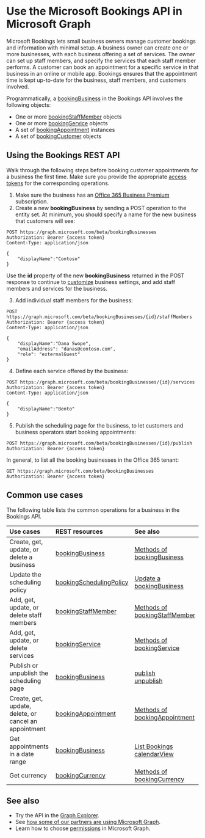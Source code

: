 # Use the Microsoft Bookings API in Microsoft Graph

Microsoft Bookings lets small business owners manage customer bookings and information with minimal setup. A business owner can create one or more businesses, with each business offering a set of services. The owner can set up staff members, and specify the services that each staff member performs. A customer can book an appointment for a specific service in that business in an online or mobile app. Bookings ensures that the appointment time is kept up-to-date for the business, staff members, and customers involved.

Programmatically, a [bookingBusiness](bookingbusiness.md) in the Bookings API involves the following objects:
 
- One or more [bookingStaffMember](bookingstaffmember.md) objects
- One or more [bookingService](bookingservice.md) objects
- A set of [bookingAppointment](bookingappointment.md) instances
- A set of [bookingCustomer](bookingcustomer.md) objects

## Using the Bookings REST API

Walk through the following steps before booking customer appointments for a business the first time. Make sure you provide the appropriate [access tokens](../../../concepts/auth_overview.md) for the corresponding operations.

1. Make sure the business has an [Office 365 Business Premium](https://products.office.com/en-us/business/office-365-business-premium) subscription.
2. Create a new **bookingBusiness** by sending a POST operation to the entity set. At minimum, you should specify a name for the new business that customers will see:
<!-- { "blockType": "ignored" } -->
```http
POST https://graph.microsoft.com/beta/bookingBusinesses
Authorization: Bearer {access token}
Content-Type: application/json

{
    "displayName":"Contoso"
}
```
Use the **id** property of the new **bookingBusiness** returned in the POST response to continue to [customize](../api/bookingbusiness_update.md) business settings, and add staff members and services for the business.

3. Add individual staff members for the business:
<!-- { "blockType": "ignored" } -->
```http
POST https://graph.microsoft.com/beta/bookingBusinesses/{id}/staffMembers
Authorization: Bearer {access token}
Content-Type: application/json

{
    "displayName":"Dana Swope",
    "emailAddress": "danas@contoso.com",
    "role": "externalGuest"
}
```
4. Define each service offered by the business:
<!-- { "blockType": "ignored" } -->
```http
POST https://graph.microsoft.com/beta/bookingBusinesses/{id}/services
Authorization: Bearer {access token}
Content-Type: application/json

{
    "displayName":"Bento"
}
```
5. Publish the scheduling page for the business, to let customers and business operators start booking appointments:
<!-- { "blockType": "ignored" } -->
```http
POST https://graph.microsoft.com/beta/bookingBusinesses/{id}/publish
Authorization: Bearer {access token}
```

In general, to list all the booking businesses in the Office 365 tenant:
<!-- { "blockType": "ignored" } -->
```http
GET https://graph.microsoft.com/beta/bookingBusinesses
Authorization: Bearer {access token}
```

## Common use cases 

The following table lists the common operations for a business in the Bookings API.

| Use cases		   | REST resources	| See also |
|:---------------|:--------|:----------|
| Create, get, update, or delete a business | [bookingBusiness](bookingbusiness.md) | [Methods of bookingBusiness](bookingbusiness.md#methods) |
| Update the scheduling policy | [bookingSchedulingPolicy](bookingschedulingpolicy.md) | [Update a bookingBusiness](../api/bookingbusiness_update.md) |
| Add, get, update, or delete staff members | [bookingStaffMember](bookingstaffmember.md) | [Methods of bookingStaffMember](bookingstaffmember.md#methods)  |
| Add, get, update, or delete services | [bookingService](bookingservice.md) | [Methods of bookingService](bookingservice.md#methods)  |
| Publish or unpublish the scheduling page | [bookingBusiness](bookingbusiness.md) | [publish](../api/bookingbusiness_publish.md) <br> [unpublish](../api/bookingbusiness_unpublish.md) |
| Create, get, update, delete, or cancel an appointment | [bookingAppointment](bookingappointment.md) | [Methods of bookingAppointment](bookingappointment.md#methods)  |
| Get appointments in a date range | [bookingBusiness](bookingbusiness.md) | [List Bookings calendarView](../api/bookingbusiness_list_calendarview.md) |
| Get currency | [bookingCurrency](bookingcurrency.md) | [Methods of bookingCurrency](bookingcurrency.md#methods) |


## See also

- Try the API in the [Graph Explorer](https://developer.microsoft.com/en-us/graph/graph-explorer).
- See [how some of our partners are using Microsoft Graph](https://developer.microsoft.com/en-us/graph/graph/examples#partners).
- Learn how to choose [permissions](../../../concepts/permissions_reference.md) in Microsoft Graph.
